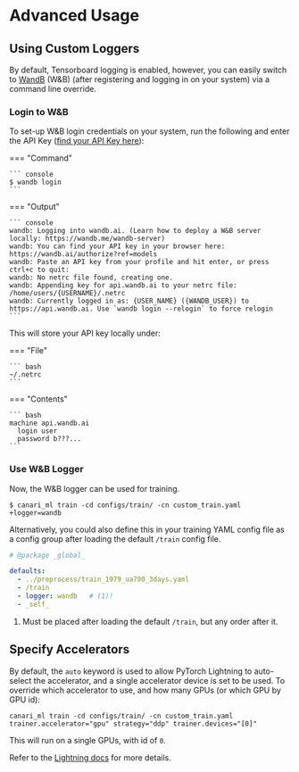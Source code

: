 # Advanced Usage

## Using Custom Loggers

By default, Tensorboard logging is enabled, however, you can easily switch to [WandB](http://wandb.ai/) (W&B) (after registering and logging in on your system) via a command line override.

### Login to W&B

To set-up W&B login credentials on your system, run the following and enter the API Key ([find your API Key here](https://docs.wandb.ai/support/find_api_key/)):

=== "Command"

    ``` console
    $ wandb login
    ```

=== "Output"

    ``` console
    wandb: Logging into wandb.ai. (Learn how to deploy a W&B server locally: https://wandb.me/wandb-server)
    wandb: You can find your API key in your browser here: https://wandb.ai/authorize?ref=models
    wandb: Paste an API key from your profile and hit enter, or press ctrl+c to quit:
    wandb: No netrc file found, creating one.
    wandb: Appending key for api.wandb.ai to your netrc file: /home/users/{USERNAME}/.netrc
    wandb: Currently logged in as: {USER_NAME} ({WANDB_USER}) to https://api.wandb.ai. Use `wandb login --relogin` to force relogin
    ```

This will store your API key locally under:

=== "File"

    ``` bash
    ~/.netrc
    ```

=== "Contents"

    ``` bash
    machine api.wandb.ai
      login user
      password b???...
    ```

### Use W&B Logger

Now, the W&B logger can be used for training.

``` console
$ canari_ml train -cd configs/train/ -cn custom_train.yaml +logger=wandb
```

Alternatively, you could also define this in your training YAML config file as a config group after loading the default `/train` config file.

``` yaml
# @package _global_

defaults:
  - ../preprocess/train_1979_ua700_3days.yaml
  - /train
  - logger: wandb   # (1)!
  - _self_
```

1. Must be placed after loading the default `/train`, but any order after it.

## Specify Accelerators

By default, the `auto` keyword is used to allow PyTorch Lightning to auto-select the accelerator, and a single accelerator device is set to be used. To override which accelerator to use, and how many GPUs (or which GPU by GPU id):

``` console
canari_ml train -cd configs/train/ -cn custom_train.yaml trainer.accelerator="gpu" strategy="ddp" trainer.devices="[0]"
```

This will run on a single GPUs, with id of `0`.

Refer to the [Lightning docs](https://lightning.ai/docs/pytorch/stable/accelerators/gpu_basic.html#train-on-gpus) for more details.
